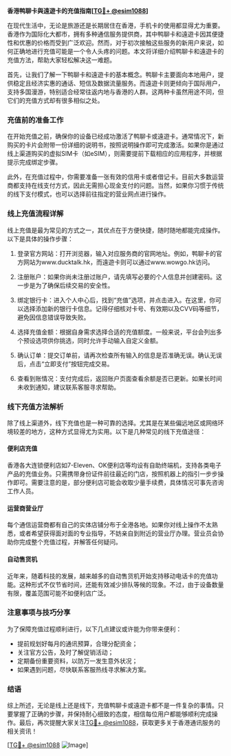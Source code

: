 **香港鸭聊卡與遠遊卡的充值指南[[TG💪+ @esim1088](https://t.me/s/esim1088)]**

在现代生活中，无论是旅游还是长期居住在香港，手机卡的使用都显得尤为重要。香港作为国际化大都市，拥有多种通信服务提供商，其中鸭聊卡和遠遊卡因其便捷性和优惠的价格而受到广泛欢迎。然而，对于初次接触这些服务的新用户来说，如何正确地进行充值可能是一个令人头疼的问题。本文将详细介绍鸭聊卡和遠遊卡的充值方法，帮助大家轻松解决这一难题。

首先，让我们了解一下鸭聊卡和遠遊卡的基本概念。鸭聊卡主要面向本地用户，提供稳定且经济实惠的通话、短信及数据流量服务。而遠遊卡则更倾向于国际用户，支持多国漫游，特别适合经常往返内地与香港的人群。这两种卡虽然用途不同，但它们的充值方式却有很多相似之处。

### **充值前的准备工作**

在开始充值之前，确保你的设备已经成功激活了鸭聊卡或遠遊卡。通常情况下，新购买的卡片会附带一份详细的说明书，按照说明操作即可完成激活。如果你是通过线上渠道购买的虚拟SIM卡（如eSIM），则需要提前下载相应的应用程序，并根据提示完成绑定步骤。

此外，在充值过程中，你需要准备一张有效的信用卡或者借记卡。目前大多数运营商都支持在线支付方式，因此无需担心现金支付的问题。当然，如果你习惯于传统的线下支付模式，也可以选择前往指定的营业网点进行操作。

### **线上充值流程详解**

线上充值是最为常见的方式之一，其优点在于方便快捷，随时随地都能完成操作。以下是具体的操作步骤：

1. 登录官方网站：打开浏览器，输入对应服务商的官网地址。例如，鸭聊卡的官方网站为www.ducktalk.hk，而遠遊卡则可以通过www.wowgo.hk访问。
   
2. 注册账户：如果你尚未注册过账户，请先填写必要的个人信息并创建密码。这一步是为了确保后续交易的安全性。

3. 绑定银行卡：进入个人中心后，找到“充值”选项，并点击进入。在这里，你可以选择添加新的银行卡信息。记得仔细核对卡号、有效期以及CVV码等细节，避免因信息错误导致失败。

4. 选择充值金额：根据自身需求选择合适的充值额度。一般来说，平台会列出多个预设选项供你挑选，同时允许手动输入自定义金额。

5. 确认订单：提交订单前，请再次检查所有输入的信息是否准确无误。确认无误后，点击“立即支付”按钮完成交易。

6. 查看到账情况：支付完成后，返回账户页面查看余额是否已更新。如果长时间未收到通知，建议联系客服寻求帮助。

### **线下充值方法解析**

除了线上渠道外，线下充值也是一种可靠的选择。尤其是在某些偏远地区或网络环境较差的地方，这种方式显得尤为实用。以下是几种常见的线下充值途径：

#### **便利店充值**
香港各大连锁便利店如7-Eleven、OK便利店等均设有自助终端机，支持各类电子产品的充值业务。只需携带身份证件前往最近的门店，按照机器上的指引一步步操作即可。需要注意的是，部分便利店可能会收取少量手续费，具体情况可事先咨询工作人员。

#### **运营商营业厅**
每个通信运营商都有自己的实体店铺分布于全港各地。如果你对线上操作不太熟悉，或者希望获得面对面的专业指导，不妨亲自到附近的营业厅办理。营业员会协助你完成整个充值过程，并解答任何疑问。

#### **自动售货机**
近年来，随着科技的发展，越来越多的自动售货机开始支持移动电话卡的充值功能。这种形式不仅节省时间，还能有效减少排队等候的现象。不过，由于设备数量有限，覆盖范围可能不如便利店广泛。

### **注意事项与技巧分享**

为了保障充值过程顺利进行，以下几点建议或许能为你带来便利：

- 提前规划好每月的通讯预算，合理分配资金；
- 关注官方公告，及时了解促销活动；
- 定期备份重要资料，以防万一发生意外状况；
- 如果遇到问题，尽快联系客服热线寻求解决方案。

### **结语**

综上所述，无论是线上还是线下，充值鸭聊卡或遠遊卡都不是一件复杂的事情。只要掌握了正确的步骤，并保持耐心细致的态度，相信每位用户都能够顺利完成操作。最后，再次提醒大家关注[TG💪+ @esim1088](https://t.me/s/esim1088)，获取更多关于香港通讯服务的相关资讯！

[[TG💪+ @esim1088](https://t.me/s/esim1088) ![Image](https://i.postimg.cc/4NQfJmqS/Snipaste-2025-05-13-00-14-12.png)]